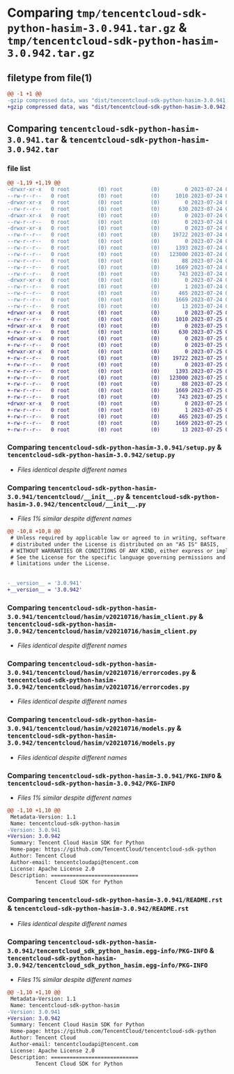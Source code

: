 # Comparing `tmp/tencentcloud-sdk-python-hasim-3.0.941.tar.gz` & `tmp/tencentcloud-sdk-python-hasim-3.0.942.tar.gz`

## filetype from file(1)

```diff
@@ -1 +1 @@
-gzip compressed data, was "dist/tencentcloud-sdk-python-hasim-3.0.941.tar", last modified: Mon Jul 24 00:37:55 2023, max compression
+gzip compressed data, was "dist/tencentcloud-sdk-python-hasim-3.0.942.tar", last modified: Tue Jul 25 04:19:07 2023, max compression
```

## Comparing `tencentcloud-sdk-python-hasim-3.0.941.tar` & `tencentcloud-sdk-python-hasim-3.0.942.tar`

### file list

```diff
@@ -1,19 +1,19 @@
-drwxr-xr-x   0 root         (0) root         (0)        0 2023-07-24 00:37:55.000000 tencentcloud-sdk-python-hasim-3.0.941/
--rw-r--r--   0 root         (0) root         (0)     1010 2023-07-24 00:37:55.000000 tencentcloud-sdk-python-hasim-3.0.941/setup.py
-drwxr-xr-x   0 root         (0) root         (0)        0 2023-07-24 00:37:55.000000 tencentcloud-sdk-python-hasim-3.0.941/tencentcloud/
--rw-r--r--   0 root         (0) root         (0)      630 2023-07-24 00:37:55.000000 tencentcloud-sdk-python-hasim-3.0.941/tencentcloud/__init__.py
-drwxr-xr-x   0 root         (0) root         (0)        0 2023-07-24 00:37:55.000000 tencentcloud-sdk-python-hasim-3.0.941/tencentcloud/hasim/
--rw-r--r--   0 root         (0) root         (0)        0 2023-07-24 00:37:55.000000 tencentcloud-sdk-python-hasim-3.0.941/tencentcloud/hasim/__init__.py
-drwxr-xr-x   0 root         (0) root         (0)        0 2023-07-24 00:37:55.000000 tencentcloud-sdk-python-hasim-3.0.941/tencentcloud/hasim/v20210716/
--rw-r--r--   0 root         (0) root         (0)    19722 2023-07-24 00:37:55.000000 tencentcloud-sdk-python-hasim-3.0.941/tencentcloud/hasim/v20210716/hasim_client.py
--rw-r--r--   0 root         (0) root         (0)        0 2023-07-24 00:37:55.000000 tencentcloud-sdk-python-hasim-3.0.941/tencentcloud/hasim/v20210716/__init__.py
--rw-r--r--   0 root         (0) root         (0)     1393 2023-07-24 00:37:55.000000 tencentcloud-sdk-python-hasim-3.0.941/tencentcloud/hasim/v20210716/errorcodes.py
--rw-r--r--   0 root         (0) root         (0)   123000 2023-07-24 00:37:55.000000 tencentcloud-sdk-python-hasim-3.0.941/tencentcloud/hasim/v20210716/models.py
--rw-r--r--   0 root         (0) root         (0)       88 2023-07-24 00:37:55.000000 tencentcloud-sdk-python-hasim-3.0.941/setup.cfg
--rw-r--r--   0 root         (0) root         (0)     1669 2023-07-24 00:37:55.000000 tencentcloud-sdk-python-hasim-3.0.941/PKG-INFO
--rw-r--r--   0 root         (0) root         (0)      743 2023-07-24 00:37:55.000000 tencentcloud-sdk-python-hasim-3.0.941/README.rst
-drwxr-xr-x   0 root         (0) root         (0)        0 2023-07-24 00:37:55.000000 tencentcloud-sdk-python-hasim-3.0.941/tencentcloud_sdk_python_hasim.egg-info/
--rw-r--r--   0 root         (0) root         (0)        1 2023-07-24 00:37:55.000000 tencentcloud-sdk-python-hasim-3.0.941/tencentcloud_sdk_python_hasim.egg-info/dependency_links.txt
--rw-r--r--   0 root         (0) root         (0)      465 2023-07-24 00:37:55.000000 tencentcloud-sdk-python-hasim-3.0.941/tencentcloud_sdk_python_hasim.egg-info/SOURCES.txt
--rw-r--r--   0 root         (0) root         (0)     1669 2023-07-24 00:37:55.000000 tencentcloud-sdk-python-hasim-3.0.941/tencentcloud_sdk_python_hasim.egg-info/PKG-INFO
--rw-r--r--   0 root         (0) root         (0)       13 2023-07-24 00:37:55.000000 tencentcloud-sdk-python-hasim-3.0.941/tencentcloud_sdk_python_hasim.egg-info/top_level.txt
+drwxr-xr-x   0 root         (0) root         (0)        0 2023-07-25 04:19:07.000000 tencentcloud-sdk-python-hasim-3.0.942/
+-rw-r--r--   0 root         (0) root         (0)     1010 2023-07-25 04:19:07.000000 tencentcloud-sdk-python-hasim-3.0.942/setup.py
+drwxr-xr-x   0 root         (0) root         (0)        0 2023-07-25 04:19:07.000000 tencentcloud-sdk-python-hasim-3.0.942/tencentcloud/
+-rw-r--r--   0 root         (0) root         (0)      630 2023-07-25 04:19:07.000000 tencentcloud-sdk-python-hasim-3.0.942/tencentcloud/__init__.py
+drwxr-xr-x   0 root         (0) root         (0)        0 2023-07-25 04:19:07.000000 tencentcloud-sdk-python-hasim-3.0.942/tencentcloud/hasim/
+-rw-r--r--   0 root         (0) root         (0)        0 2023-07-25 04:19:07.000000 tencentcloud-sdk-python-hasim-3.0.942/tencentcloud/hasim/__init__.py
+drwxr-xr-x   0 root         (0) root         (0)        0 2023-07-25 04:19:07.000000 tencentcloud-sdk-python-hasim-3.0.942/tencentcloud/hasim/v20210716/
+-rw-r--r--   0 root         (0) root         (0)    19722 2023-07-25 04:19:07.000000 tencentcloud-sdk-python-hasim-3.0.942/tencentcloud/hasim/v20210716/hasim_client.py
+-rw-r--r--   0 root         (0) root         (0)        0 2023-07-25 04:19:07.000000 tencentcloud-sdk-python-hasim-3.0.942/tencentcloud/hasim/v20210716/__init__.py
+-rw-r--r--   0 root         (0) root         (0)     1393 2023-07-25 04:19:07.000000 tencentcloud-sdk-python-hasim-3.0.942/tencentcloud/hasim/v20210716/errorcodes.py
+-rw-r--r--   0 root         (0) root         (0)   123000 2023-07-25 04:19:07.000000 tencentcloud-sdk-python-hasim-3.0.942/tencentcloud/hasim/v20210716/models.py
+-rw-r--r--   0 root         (0) root         (0)       88 2023-07-25 04:19:07.000000 tencentcloud-sdk-python-hasim-3.0.942/setup.cfg
+-rw-r--r--   0 root         (0) root         (0)     1669 2023-07-25 04:19:07.000000 tencentcloud-sdk-python-hasim-3.0.942/PKG-INFO
+-rw-r--r--   0 root         (0) root         (0)      743 2023-07-25 04:19:07.000000 tencentcloud-sdk-python-hasim-3.0.942/README.rst
+drwxr-xr-x   0 root         (0) root         (0)        0 2023-07-25 04:19:07.000000 tencentcloud-sdk-python-hasim-3.0.942/tencentcloud_sdk_python_hasim.egg-info/
+-rw-r--r--   0 root         (0) root         (0)        1 2023-07-25 04:19:07.000000 tencentcloud-sdk-python-hasim-3.0.942/tencentcloud_sdk_python_hasim.egg-info/dependency_links.txt
+-rw-r--r--   0 root         (0) root         (0)      465 2023-07-25 04:19:07.000000 tencentcloud-sdk-python-hasim-3.0.942/tencentcloud_sdk_python_hasim.egg-info/SOURCES.txt
+-rw-r--r--   0 root         (0) root         (0)     1669 2023-07-25 04:19:07.000000 tencentcloud-sdk-python-hasim-3.0.942/tencentcloud_sdk_python_hasim.egg-info/PKG-INFO
+-rw-r--r--   0 root         (0) root         (0)       13 2023-07-25 04:19:07.000000 tencentcloud-sdk-python-hasim-3.0.942/tencentcloud_sdk_python_hasim.egg-info/top_level.txt
```

### Comparing `tencentcloud-sdk-python-hasim-3.0.941/setup.py` & `tencentcloud-sdk-python-hasim-3.0.942/setup.py`

 * *Files identical despite different names*

### Comparing `tencentcloud-sdk-python-hasim-3.0.941/tencentcloud/__init__.py` & `tencentcloud-sdk-python-hasim-3.0.942/tencentcloud/__init__.py`

 * *Files 1% similar despite different names*

```diff
@@ -10,8 +10,8 @@
 # Unless required by applicable law or agreed to in writing, software
 # distributed under the License is distributed on an "AS IS" BASIS,
 # WITHOUT WARRANTIES OR CONDITIONS OF ANY KIND, either express or implied.
 # See the License for the specific language governing permissions and
 # limitations under the License.
 
 
-__version__ = '3.0.941'
+__version__ = '3.0.942'
```

### Comparing `tencentcloud-sdk-python-hasim-3.0.941/tencentcloud/hasim/v20210716/hasim_client.py` & `tencentcloud-sdk-python-hasim-3.0.942/tencentcloud/hasim/v20210716/hasim_client.py`

 * *Files identical despite different names*

### Comparing `tencentcloud-sdk-python-hasim-3.0.941/tencentcloud/hasim/v20210716/errorcodes.py` & `tencentcloud-sdk-python-hasim-3.0.942/tencentcloud/hasim/v20210716/errorcodes.py`

 * *Files identical despite different names*

### Comparing `tencentcloud-sdk-python-hasim-3.0.941/tencentcloud/hasim/v20210716/models.py` & `tencentcloud-sdk-python-hasim-3.0.942/tencentcloud/hasim/v20210716/models.py`

 * *Files identical despite different names*

### Comparing `tencentcloud-sdk-python-hasim-3.0.941/PKG-INFO` & `tencentcloud-sdk-python-hasim-3.0.942/PKG-INFO`

 * *Files 1% similar despite different names*

```diff
@@ -1,10 +1,10 @@
 Metadata-Version: 1.1
 Name: tencentcloud-sdk-python-hasim
-Version: 3.0.941
+Version: 3.0.942
 Summary: Tencent Cloud Hasim SDK for Python
 Home-page: https://github.com/TencentCloud/tencentcloud-sdk-python
 Author: Tencent Cloud
 Author-email: tencentcloudapi@tencent.com
 License: Apache License 2.0
 Description: ============================
         Tencent Cloud SDK for Python
```

### Comparing `tencentcloud-sdk-python-hasim-3.0.941/README.rst` & `tencentcloud-sdk-python-hasim-3.0.942/README.rst`

 * *Files identical despite different names*

### Comparing `tencentcloud-sdk-python-hasim-3.0.941/tencentcloud_sdk_python_hasim.egg-info/PKG-INFO` & `tencentcloud-sdk-python-hasim-3.0.942/tencentcloud_sdk_python_hasim.egg-info/PKG-INFO`

 * *Files 1% similar despite different names*

```diff
@@ -1,10 +1,10 @@
 Metadata-Version: 1.1
 Name: tencentcloud-sdk-python-hasim
-Version: 3.0.941
+Version: 3.0.942
 Summary: Tencent Cloud Hasim SDK for Python
 Home-page: https://github.com/TencentCloud/tencentcloud-sdk-python
 Author: Tencent Cloud
 Author-email: tencentcloudapi@tencent.com
 License: Apache License 2.0
 Description: ============================
         Tencent Cloud SDK for Python
```

